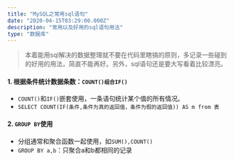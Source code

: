 ```yaml
---
title: "MySQL之常用sql语句"
date: "2020-04-15T03:29:00.000Z"
description: "常用以及好用的sql语句用法"
type: "数据库"
---
```


> 本着能用sql解决的数据整理就不要在代码里瞎搞的原则，多记录一些碰到的好用的用法，简直不能再好。另外，sql语句还是要大写看着比较漂亮。


#### 1. 根据条件统计数据条数：`COUNT()组合IF()`
* `COUNT()`和`IF()`嵌套使用，一条语句统计某个值的所有情况。
 * `SELECT COUNT(IF(条件,条件为真的返回值，条件为假的返回值)) AS m from 表`

#### 2. `GROUP BY`使用
* 分组通常和聚合函数一起使用，如`SUM(),COUNT()`
* `GROUP BY a,b`：只聚合a和b都相同的记录